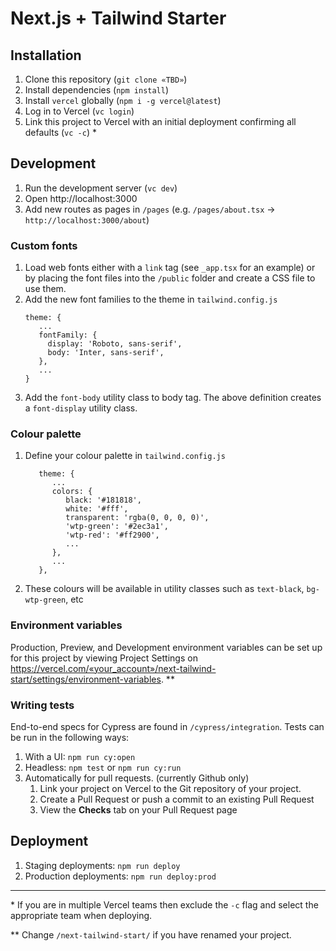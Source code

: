 # Next.js + Tailwind Starter

## Installation

1. Clone this repository (`git clone «TBD»`)
2. Install dependencies (`npm install`)
3. Install `vercel` globally (`npm i -g vercel@latest`)
4. Log in to Vercel (`vc login`)
5. Link this project to Vercel with an initial deployment confirming all defaults (`vc -c`) *

## Development

1. Run the development server (`vc dev`)
2. Open http://localhost:3000
3. Add new routes as pages in `/pages` (e.g. `/pages/about.tsx` -> `http://localhost:3000/about`)

### Custom fonts

1. Load web fonts either with a `link` tag (see `_app.tsx` for an example) or by placing the font files into the `/public` folder and create a CSS file to use them.
2. Add the new font families to the theme in `tailwind.config.js`
   ```
   theme: {
      ...
      fontFamily: {
        display: 'Roboto, sans-serif',
        body: 'Inter, sans-serif',
      },
      ...
   }
   ```
3. Add the `font-body` utility class to body tag. The above definition creates a `font-display` utility class.

### Colour palette

1. Define your colour palette in `tailwind.config.js`
   ```
      theme: {
         ...
         colors: {
            black: '#181818',
            white: '#fff',
            transparent: 'rgba(0, 0, 0, 0)',
            'wtp-green': '#2ec3a1',
            'wtp-red': '#ff2900',
            ...
         },
         ...
      },
   ```
2. These colours will be available in utility classes such as `text-black`, `bg-wtp-green`, etc

### Environment variables

Production, Preview, and Development environment variables can be set up for this project by viewing Project Settings on https://vercel.com/«your_account»/next-tailwind-start/settings/environment-variables. **

### Writing tests

End-to-end specs for Cypress are found in `/cypress/integration`. Tests can be run in the following ways:

1. With a UI: `npm run cy:open`
2. Headless: `npm test` or `npm run cy:run`
3. Automatically for pull requests. (currently Github only)
   1. Link your project on Vercel to the Git repository of your project.
   2. Create a Pull Request or push a commit to an existing Pull Request
   3. View the **Checks** tab on your Pull Request page

## Deployment

1. Staging deployments: `npm run deploy`
2. Production deployments: `npm run deploy:prod`

---

\* If you are in multiple Vercel teams then exclude the `-c` flag and select the appropriate team when deploying.

\** Change `/next-tailwind-start/` if you have renamed your project.